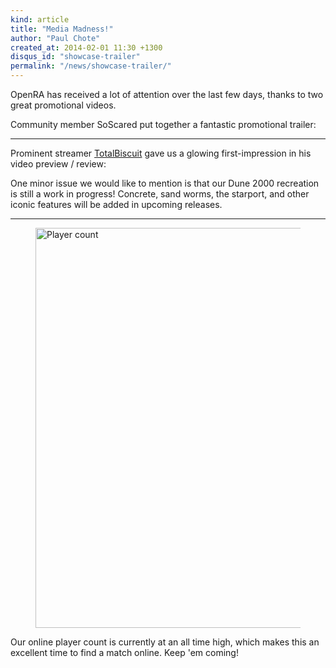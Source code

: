 ```yaml
---
kind: article
title: "Media Madness!"
author: "Paul Chote"
created_at: 2014-02-01 11:30 +1300
disqus_id: "showcase-trailer"
permalink: "/news/showcase-trailer/"
---
```


OpenRA has received a lot of attention over the last few days, thanks to two great promotional videos.

Community member SoScared put together a fantastic promotional trailer:

<figure>
  <lite-youtube videoid="ueosN-JFqG0"></lite-youtube>
</figure>

<hr />

Prominent streamer <a href="https://twitter.com/totalbiscuit">TotalBiscuit</a> gave us a glowing first-impression in his video preview / review:

<figure>
  <lite-youtube videoid="z1-VwE1byrY"></lite-youtube>
</figure>

One minor issue we would like to mention is that our Dune 2000 recreation is still a work in progress!
Concrete, sand worms, the starport, and other iconic features will be added in upcoming releases.

<hr />

<figure>
<img src="{{ '/images/news/20140204-players.png' | relative_url }}" width="640" alt="Player count" />
</figure>

Our online player count is currently at an all time high, which makes this an excellent time to find a match online. Keep 'em coming!
